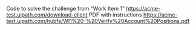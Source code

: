 Code to solve the challenge from "Work Item 1" https://acme-test.uipath.com/download-client
PDF with instructions https://acme-test.uipath.com/hubfs/WI1%20-%20Verify%20Account%20Positions.pdf